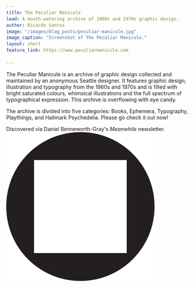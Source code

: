 ```yaml
---
title: The Peculiar Manicule
lead: A mouth-watering archive of 1960s and 1970s graphic design.
author: Ricardo Santos
image: "/images/blog_posts/peculiar-manicule.jpg"
image_caption: "Screenshot of The Peculiar Manicule."
layout: short
feature_link: https://www.peculiarmanicule.com

---
```

The Peculiar Manicule is an archive of graphic design collected and maintained by an anonymous Seattle designer. It features graphic design, illustration and typography from the 1960s and 1970s and is filled with bright saturated colours, whimsical illustrations and the full spectrum of typographical expression. This archive is overflowing with eye candy.

The archive is divided into five categories: Books, Ephemera, Typography, Playthings, and Hallmark Psychedelia. Please go check it out now!

Discovered via Daniel Benneworth-Gray's _Meanwhile_ newsletter. <img src="/images/non-art/sol-circle-square.svg" class="sol-text-signature">
